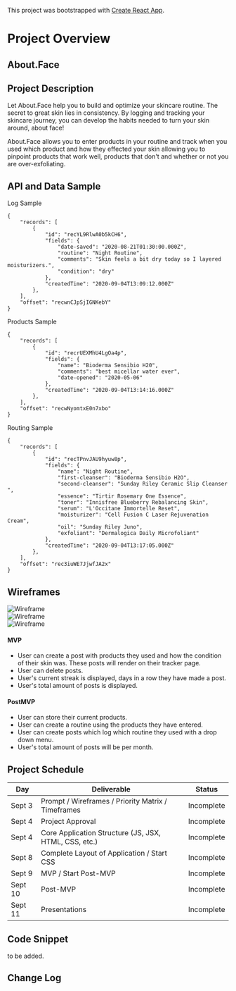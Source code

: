 This project was bootstrapped with [Create React App](https://github.com/facebook/create-react-app).

# Project Overview

## About.Face

## Project Description

Let About.Face help you to build and optimize your skincare routine. The secret to great skin lies in consistency. By logging and tracking your skincare journey, you can develop the habits needed to turn your skin around, about face!

About.Face allows you to enter products in your routine and track when you used which product and how they effected your skin allowing you to pinpoint products that work well, products that don't and whether or not you are over-exfoliating.

## API and Data Sample

Log Sample
```
{
    "records": [
        {
            "id": "recYL9RlwA0b5kCH6",
            "fields": {
                "date-saved": "2020-08-21T01:30:00.000Z",
                "routine": "Night Routine",
                "comments": "Skin feels a bit dry today so I layered moisturizers.",
                "condition": "dry"
            },
            "createdTime": "2020-09-04T13:09:12.000Z"
        },
    ],
    "offset": "recwnCJpSjIGNKebY"
}
```

Products Sample
```
{
    "records": [
        {
            "id": "recrUEXMhU4LgOa4p",
            "fields": {
                "name": "Bioderma Sensibio H20",
                "comments": "best micellar water ever",
                "date-opened": "2020-05-06"
            },
            "createdTime": "2020-09-04T13:14:16.000Z"
        },
    ],
    "offset": "recwNyomtxE0n7xbo"
}
```

Routing Sample
```
{
    "records": [
        {
            "id": "recTPnvJAU9hyuw8p",
            "fields": {
                "name": "Night Routine",
                "first-cleanser": "Bioderma Sensibio H2O",
                "second-cleanser": "Sunday Riley Ceramic Slip Cleanser ",
                "essence": "Tirtir Rosemary One Essence",
                "toner": "Innisfree Blueberry Rebalancing Skin",
                "serum": "L'Occitane Immortelle Reset",
                "moisturizer": "Cell Fusion C Laser Rejuvenation Cream",
                "oil": "Sunday Riley Juno",
                "exfoliant": "Dermalogica Daily Microfoliant"
            },
            "createdTime": "2020-09-04T13:17:05.000Z"
        },
    ],
    "offset": "rec3iuWE7JjwfJA2x"
}
```

## Wireframes

![Wireframe](https://i.imgur.com/MDkDTun.png)<br>
![Wireframe](https://i.imgur.com/NLXDhLe.png)<br>
![Wireframe](https://i.imgur.com/Fhtskrb.png)

#### MVP

- User can create a post with products they used and how the condition of their skin was. These posts will render on their tracker page.
- User can delete posts.
- User's current streak is displayed, days in a row they have made a post.
- User's total amount of posts is displayed.

#### PostMVP

- User can store their current products.
- User can create a routine using the products they have entered.
- User can create posts which log which routine they used with a drop down menu.
- User's total amount of posts will be per month.

## Project Schedule

|  Day | Deliverable | Status
|---|---| ---|
|Sept 3| Prompt / Wireframes / Priority Matrix / Timeframes | Incomplete
|Sept 4| Project Approval | Incomplete
|Sept 4| Core Application Structure (JS, JSX, HTML, CSS, etc.) | Incomplete
|Sept 8| Complete Layout of Application / Start CSS | Incomplete
|Sept 9| MVP / Start Post-MVP | Incomplete
|Sept 10| Post-MVP | Incomplete
|Sept 11| Presentations | Incomplete


## Code Snippet

 to be added.

## Change Log
